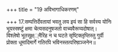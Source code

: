 +++
title = "19 अविभागाधिकरणम्"

+++
17.सम्पत्तिर्देवतायां भवतु लय इयं सा हि सर्वस्य योनिः  
भूयस्स्रष्टुं क्षमा चेत्यसदनुषजतो वाच्यवैरूप्यदोषात्।  
विश्लेषो भूतसूक्ष््मैरिह न च घटते सृष्टिक्लृप्तिस्तु गुर्वी  
प्रोक्ता धूमादिमार्गे गतिरपि भविनस्तत्परिष्व़ञ्जनेन॥